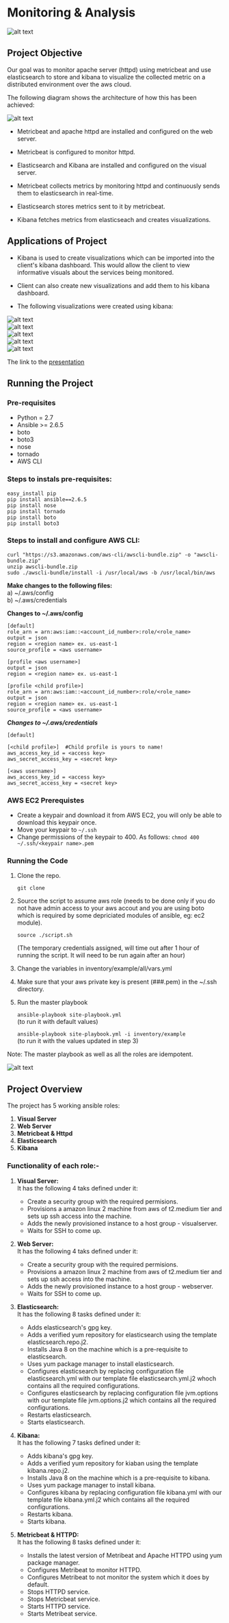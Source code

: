 # Monitoring & Analysis

![alt text](https://github.com/ArshdeepSinghSyal/Zaloni-Assignment-3/blob/features/add_roles_cleaning/Resources/Images/zaloni.jpg)

## Project Objective

Our goal was to monitor apache server (httpd) using metricbeat and use elasticsearch to store and kibana to visualize the collected metric on a distributed environment over the aws cloud.

The following diagram shows the architecture of how this has been achieved:

![alt text](https://github.com/ArshdeepSinghSyal/Zaloni-Assignment-3/blob/features/add_roles_cleaning/Resources/Images/Architecture.png)

- Metricbeat and apache httpd are installed and configured on the web server.

- Metricbeat is configured to monitor httpd.

- Elasticsearch and Kibana are installed and configured on the visual server.

- Metricbeat collects metrics by monitoring httpd and continuously sends them to elasticsearch in real-time.

- Elasticsearch stores metrics sent to it by metricbeat.

- Kibana fetches metrics from elasticseach and creates visualizations.

## Applications of Project

- Kibana is used to create visualizations which can be imported into the client's kibana dashboard. This would allow the client to view informative visuals about the services being monitored.

- Client can also create new visualizations and add them to his kibana dashboard.

- The following visualizations were created using kibana:

![alt text](https://github.com/ArshdeepSinghSyal/Zaloni-Assignment-3/blob/features/add_roles_cleaning/Resources/Images/v1.png)
<br>
![alt text](https://github.com/ArshdeepSinghSyal/Zaloni-Assignment-3/blob/features/add_roles_cleaning/Resources/Images/v2.png)
<br>
![alt text](https://github.com/ArshdeepSinghSyal/Zaloni-Assignment-3/blob/features/add_roles_cleaning/Resources/Images/v3.png)
<br>
![alt text](https://github.com/ArshdeepSinghSyal/Zaloni-Assignment-3/blob/features/add_roles_cleaning/Resources/Images/v4.png)
<br>
![alt text](https://github.com/ArshdeepSinghSyal/Zaloni-Assignment-3/blob/features/add_roles_cleaning/Resources/Images/v5.png)

The link to the [presentation](https://github.com/ArshdeepSinghSyal/Zaloni-Assignment-3/blob/features/add_roles_cleaning/Resources/PPT.key)

## Running the Project

### Pre-requisites

- Python = 2.7
- Ansible >= 2.6.5
- boto
- boto3
- nose
- tornado
- AWS CLI

### Steps to instals pre-requisites:

```shell
easy_install pip
pip install ansible==2.6.5
pip install nose
pip install tornado
pip install boto
pip install boto3
```

### Steps to install and configure AWS CLI:
```
curl "https://s3.amazonaws.com/aws-cli/awscli-bundle.zip" -o "awscli-bundle.zip"
unzip awscli-bundle.zip
sudo ./awscli-bundle/install -i /usr/local/aws -b /usr/local/bin/aws
```

**Make changes to the following files:**
<br>a) ~/.aws/config
<br>b) ~/.aws/credentials

**Changes to ~/.aws/config**
```
[default]
role_arn = arn:aws:iam::<account_id_number>:role/<role_name>
output = json
region = <region name> ex. us-east-1
source_profile = <aws username>

[profile <aws username>]
output = json
region = <region name> ex. us-east-1

[profile <child profile>]
role_arn = arn:aws:iam::<account_id_number>:role/<role_name>
output = json
region = <region name> ex. us-east-1
source_profile = <aws username>
```

***Changes to ~/.aws/credentials***
```
[default]

[<child profile>]  #Child profile is yours to name!
aws_access_key_id = <access key>
aws_secret_access_key = <secret key>

[<aws username>]
aws_access_key_id = <access key>
aws_secret_access_key = <secret key>
```

### AWS EC2 Prerequistes

- Create a keypair and download it from AWS EC2, you will only be able to download this keypair once.
- Move your keypair to ```~/.ssh```
- Change permissions of the keypair to 400. As follows:
```chmod 400 ~/.ssh/<keypair name>.pem```

### Running the Code

1. Clone the repo.

    ```git clone```

2. Source the script to assume aws role (needs to be done only if you do not have admin access to your aws accout and you are using boto which is required by some depriciated modules of ansible, eg: ec2 module).

    ```source ./script.sh```

    (The temporary credentials assigned, will time out after 1 hour of running the script. It will need to be run again after an hour)

3. Change the variables in inventory/example/all/vars.yml

4. Make sure that your aws private key is present (###.pem) in the ~/.ssh directory.

5. Run the master playbook

    ```ansible-playbook site-playbook.yml```
    <br>(to run it with default values)

    ```ansible-playbook site-playbook.yml -i inventory/example```
    <br>(to run it with the values updated in step 3)

Note: The master playbook as well as all the roles are idempotent.

![alt text](https://github.com/ArshdeepSinghSyal/Zaloni-Assignment-3/blob/features/add_roles_cleaning/Resources/Images/Playbooksuccess.png)

## Project Overview

The project has 5 working ansible roles:

1. **Visual Server**
2. **Web Server**
3. **Metricbeat & Httpd**
4. **Elasticsearch**
5. **Kibana**

### Functionality of each role:-

1. **Visual Server:**<br>
    It has the following 4 taks defined under it:
    - Create a security group with the required permisions.
    - Provisions a amazon linux 2 machine from aws of t2.medium tier and sets up ssh access into the machine.
    -  Adds the newly provisioned instance to a host group - visualserver.
    - Waits for SSH to come up.

2. **Web Server:**<br>
    It has the following 4 taks defined under it:
    - Create a security group with the required permisions.
    - Provisions a amazon linux 2 machine from aws of t2.medium tier and sets up ssh access into the machine.
    -  Adds the newly provisioned instance to a host group - webserver.
    - Waits for SSH to come up.

3. **Elasticsearch:**<br>
    It has the following 8 tasks defined under it:
    - Adds elasticsearch's gpg key.
    - Adds a verified yum repository for elasticsearch using the template elasticsearch.repo.j2.
    - Installs Java 8 on the machine which is a pre-requisite to elasticsearch.
    - Uses yum package manager to install elasticsearch.
    - Configures elasticsearch by replacing configuration file elasticsearch.yml with our template file elasticsearch.yml.j2 whoch contains all the required configurations.
    - Configures elasticsearch by replacing configuration file jvm.options with our template file jvm.options.j2 which contains all the required configurations.
    - Restarts elasticsearch.
    - Starts elasticsearch.

4. **Kibana:**<br>
    It has the following 7 tasks defined under it:
    - Adds kibana's gpg key.
    - Adds a verified yum repository for kiaban using the template kibana.repo.j2.
    - Installs Java 8 on the machine which is a pre-requisite to kibana.
    - Uses yum package manager to install kibana.
    - Configures kibana by replacing configuration file kibana.yml with our template file kibana.yml.j2 which contains all the required configurations.
    - Restarts kibana.
    - Starts kibana.

5. **Metricbeat & HTTPD:**<br>
    It has the following 8 tasks defined under it:
    - Installs the latest version of Metribeat and Apache HTTPD using yum package manager.
    - Configures Metribeat to monitor HTTPD.
    - Configures Metribeat to not monitor the system which it does by default.
    - Stops HTTPD service.
    - Stops Metricbeat service.
    - Starts HTTPD service.
    - Starts Metribeat service.
